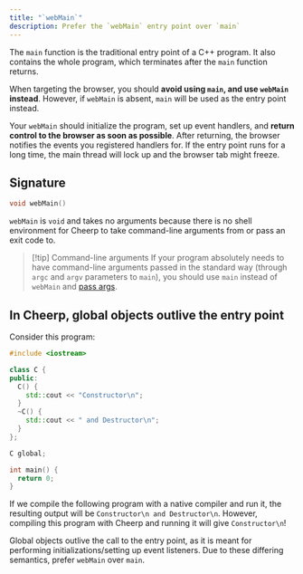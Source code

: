 ```yaml
---
title: "`webMain`"
description: Prefer the `webMain` entry point over `main`
---
```


The `main` function is the traditional entry point of a C++ program. It also contains the whole program, which terminates after the `main` function returns.

When targeting the browser, you should **avoid using `main`, and use `webMain` instead**. However, if `webMain` is absent, `main` will be used as the entry point instead.

Your `webMain` should initialize the program, set up event handlers, and **return control to the browser as soon as possible**. After returning, the browser notifies the events you registered handlers for. If the entry point runs for a long time, the main thread will lock up and the browser tab might freeze.

## Signature

```cpp
void webMain()
```

`webMain` is `void` and takes no arguments because there is no shell environment for Cheerp to take command-line arguments from or pass an exit code to.

> [!tip] Command-line arguments
> If your program absolutely needs to have command-line arguments passed in the standard way (through `argc` and `argv` parameters to `main`), you should use `main` instead of `webMain` and [pass args](/docs/reference/args).

## In Cheerp, global objects outlive the entry point

Consider this program:

```cpp
#include <iostream>

class C {
public:
  C() {
    std::cout << "Constructor\n";
  }
  ~C() {
    std::cout << " and Destructor\n";
  }
};

C global;

int main() {
  return 0;
}
```

If we compile the following program with a native compiler and run it, the resulting output will be `Constructor\n and Destructor\n`. However, compiling this program with Cheerp and running it will give `Constructor\n`!

Global objects outlive the call to the entry point, as it is meant for performing initializations/setting up event listeners. Due to these differing semantics, prefer `webMain` over `main`.
